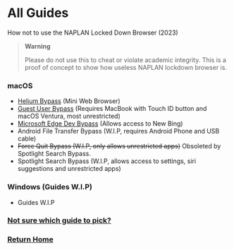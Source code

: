 # All Guides
How not to use the NAPLAN Locked Down Browser (2023)
> **Warning**
>
> Please do not use this to cheat or violate academic integrity. This is a proof of concept to show how useless NAPLAN lockdown browser is.

### macOS
- [Helium Bypass](macos/helium.md) (Mini Web Browser)
- [Guest User Bypass](macos/guest.md) (Requires MacBook with Touch ID button and macOS Ventura, most unrestricted)
- [Microsoft Edge Dev Bypass](macos/edgedev.md) (Allows access to New Bing)
- Android File Transfer Bypass (W.I.P, requires Android Phone and USB cable)
- ~~Force Quit Bypass (W.I.P, only allows unrestricted apps)~~ Obsoleted by Spotlight Search Bypass.
- Spotlight Search Bypass (W.I.P, allows access to settings, siri suggestions and unrestricted apps)

### Windows (Guides W.I.P)
- Guides W.I.P

### [Not sure which guide to pick?](chooser.md)

### [Return Home](../../README.md)